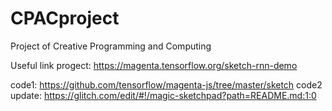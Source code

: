 # CPACproject
Project of Creative Programming and Computing

Useful link
progect: https://magenta.tensorflow.org/sketch-rnn-demo

code1: https://github.com/tensorflow/magenta-js/tree/master/sketch
code2 update: https://glitch.com/edit/#!/magic-sketchpad?path=README.md:1:0